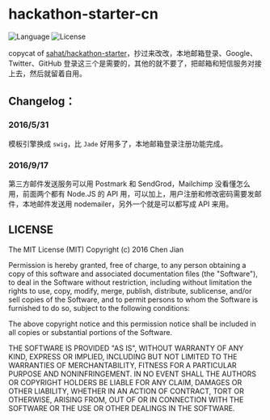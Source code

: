 # hackathon-starter-cn

![Language](https://img.shields.io/badge/language-Node.js-brightgreen.svg) ![License](https://img.shields.io/badge/license-MIT-blue.svg)

copycat of [sahat/hackathon-starter](https://github.com/sahat/hackathon-starter)，抄过来改改，本地邮箱登录、Google、Twitter、GitHub 登录这三个是需要的，其他的就不要了，把邮箱和短信服务对接上去，然后就留着自用。

## Changelog：
### 2016/5/31

模板引擎换成  `swig`，比 `Jade` 好用多了，本地邮箱登录注册功能完成。

### 2016/9/17

第三方邮件发送服务可以用 Postmark 和 SendGrod，Mailchimp 没看懂怎么用，前面两个都有 Node.JS 的 API 用，可以加上，用户注册和修改密码需要发邮件，本地邮件发送用 nodemailer，另外一个就是可以都写成 API 来用。

## LICENSE

The MIT License (MIT)
Copyright (c) 2016 Chen Jian

Permission is hereby granted, free of charge, to any person obtaining a copy
of this software and associated documentation files (the "Software"), to deal
in the Software without restriction, including without limitation the rights
to use, copy, modify, merge, publish, distribute, sublicense, and/or sell
copies of the Software, and to permit persons to whom the Software is
furnished to do so, subject to the following conditions:

The above copyright notice and this permission notice shall be included in all
copies or substantial portions of the Software.

THE SOFTWARE IS PROVIDED "AS IS", WITHOUT WARRANTY OF ANY KIND,
EXPRESS OR IMPLIED, INCLUDING BUT NOT LIMITED TO THE WARRANTIES OF
MERCHANTABILITY, FITNESS FOR A PARTICULAR PURPOSE AND NONINFRINGEMENT.
IN NO EVENT SHALL THE AUTHORS OR COPYRIGHT HOLDERS BE LIABLE FOR ANY CLAIM,
DAMAGES OR OTHER LIABILITY, WHETHER IN AN ACTION OF CONTRACT, TORT OR
OTHERWISE, ARISING FROM, OUT OF OR IN CONNECTION WITH THE SOFTWARE OR THE USE
OR OTHER DEALINGS IN THE SOFTWARE.

